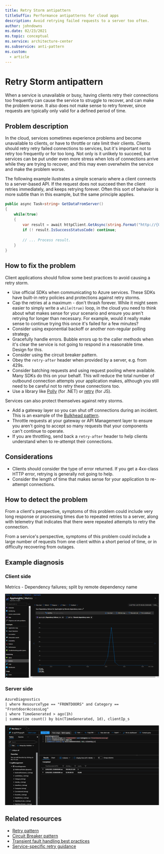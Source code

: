 ```yaml
---
title: Retry Storm antipattern
titleSuffix: Performance antipatterns for cloud apps
description: Avoid retrying failed requests to a server too often.
author: johndowns
ms.date: 02/23/2021
ms.topic: conceptual
ms.service: architecture-center
ms.subservice: anti-pattern
ms.custom:
  - article
---
```


# Retry Storm antipattern

When a service is unavailable or busy, having clients retry their connections too frequently can cause the service to struggle to recover, and can make the problem worse. It also does not make sense to retry forever, since requests are typically only valid for a defined period of time.

## Problem description

In the cloud, services sometimes experience problems and become unavailable to clients, or have to throttle or rate limit their clients. Clients should retry retry failed connections to services, but it's important not to retry too frequently or for too long. Not only is it unlikely to succeed, but services can be put under even more stress when lots of connections arrive while they are trying to recover, and this may even overwhelm the service and make the problem worse.

The following example ilustrates a simple scenario where a client connects to a server-based API. If the request does not succeed then the client retries immediately, and keeps retrying forever. Often this sort of behavior is more subtle than in this example, but the same principle applies.

```csharp
public async Task<string> GetDataFromServer()
{
    while(true)
    {
        var result = await httpClient.GetAsync(string.Format("http://{0}:8080/api/...", hostName));
        if (! result.IsSuccessStatusCode) continue;

        // ... Process result.
    }
}
```

## How to fix the problem

Client applications should follow some best practices to avoid causing a retry storm.

- Use official SDKs when communicating to Azure services. These SDKs have built-in retry policies and protections against retry storms.
- Cap the retries at a maximum - don't thrash forever. While it might seem easier to simply write a `while(true)` loop, in the cloud you need to think about what makes sense for your scenario and ensure you aren't retrying for longer than necessary. For example, would it really make sense to continue trying this once it's failed for a few minutes?
- Consider using exponential backoff or another non-regular polling strategy.
- Gracefully handle errors. Bubble errors up to the caller methods when it's clear the service is not going to respond in a reasonable time. Design for this.
- Consider using the circuit breaker pattern.
- Obey the `retry-after` header when provided by a server, e.g. from 429s.
- Consider batching requests and using request pooling where available. Many SDKs do this on your behalf. This will reduce the total number of outbound connection attempts your application makes, although you still need to be careful not to retry these connections too.
- Use a library like [Polly](https://github.com/App-vNext/Polly) (for .NET) or [retry](https://www.npmjs.com/package/retry) (for JS).

Services can also protect themselves against retry storms.

- Add a gateway layer so you can shut off connections during an incident. This is an example of the [Bulkhead pattern](../../patterns/bulkhead.md).
- Throttle requests at your gateway or API Management layer to ensure you aren't going to accept so many requests that your components can't continue to operate.
- If you are throttling, send back a `retry-after` header to help clients understand when to re-attempt their connections.

## Considerations

- Clients should consider the type of error returned. If you get a 4xx-class HTTP error, retrying is generally not going to help.
- Consider the length of time that makes sense for your application to re-attempt connections.

## How to detect the problem

From a client's perspective, symptoms of this problem could include very long response or processing times due to repeated retries to a server, along with telemetry that indicates that there were repeated attempts to retry the connection.

From a service's perspective, symptoms of this problem could include a large number of requests from one client within a short period of time, or in difficulty recovering from outages.

## Example diagnosis

### Client side

Metrics - Dependency failures; split by remote dependency name

![Screenshot of Applicatoin Insights showing 21k dependency failures to a single dependency within a 30-minute period](_images/ClientApplicationInsights.png)

### Server side

```kusto
AzureDiagnostics
| where ResourceType == "FRONTDOORS" and Category == "FrontdoorAccessLog"
| where TimeGenerated > ago(1h)
| summarize count() by bin(TimeGenerated, 1d), clientIp_s
```

![Screenshot of Log Analytics showing 81,608 inbound connections to Front Door from a single IP address within a one-hour period](_images/ServerLogAnalytics.png)

## Related resources

 * [Retry pattern](https://docs.microsoft.com/azure/architecture/patterns/retry)
 * [Circuit Breaker pattern](https://docs.microsoft.com/azure/architecture/patterns/circuit-breaker)
 * [Transient fault handling best practices](https://docs.microsoft.com/azure/architecture/best-practices/transient-faults)
 * [Service-specific retry guidance](https://docs.microsoft.com/azure/architecture/best-practices/retry-service-specific)
